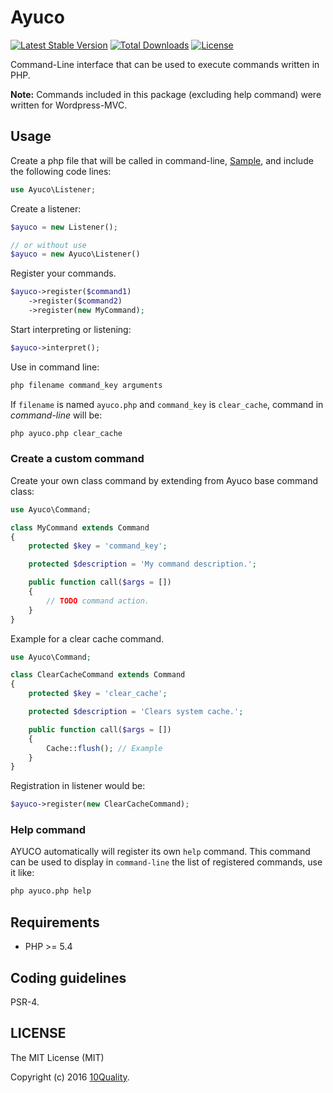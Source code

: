 # Ayuco

[![Latest Stable Version](https://poser.pugx.org/10quality/ayuco/v/stable)](https://packagist.org/packages/10quality/ayuco)
[![Total Downloads](https://poser.pugx.org/10quality/ayuco/downloads)](https://packagist.org/packages/10quality/ayuco)
[![License](https://poser.pugx.org/10quality/ayuco/license)](https://packagist.org/packages/10quality/ayuco)

Command-Line interface that can be used to execute commands written in PHP.

**Note:** Commands included in this package (excluding help command) were written for Wordpress-MVC.

## Usage

Create a php file that will be called in command-line, [Sample](https://github.com/10quality/ayuco/blob/v1.0/tests/environments/plugin/ayuco), and include the following code lines:

```php
use Ayuco\Listener;
```

Create a listener:
```php
$ayuco = new Listener();

// or without use
$ayuco = new Ayuco\Listener()
```

Register your commands.
```php
$ayuco->register($command1)
    ->register($command2)
    ->register(new MyCommand);
```

Start interpreting or listening:
```php
$ayuco->interpret();
```

Use in command line:
```bash
php filename command_key arguments
```

If `filename` is named `ayuco.php` and `command_key` is `clear_cache`, command in *command-line* will be:

```bash
php ayuco.php clear_cache
```

### Create a custom command

Create your own class command by extending from Ayuco base command class:
```php
use Ayuco\Command;

class MyCommand extends Command
{
    protected $key = 'command_key';

    protected $description = 'My command description.';

    public function call($args = [])
    {
        // TODO command action.
    }
}
```

Example for a clear cache command.

```php
use Ayuco\Command;

class ClearCacheCommand extends Command
{
    protected $key = 'clear_cache';

    protected $description = 'Clears system cache.';

    public function call($args = [])
    {
        Cache::flush(); // Example
    }
}
```

Registration in listener would be:
```php
$ayuco->register(new ClearCacheCommand);
```

### Help command

AYUCO automatically will register its own `help` command. This command can be used to display in `command-line` the list of registered commands, use it like:

```bash
php ayuco.php help
```

## Requirements

* PHP >= 5.4

## Coding guidelines

PSR-4.

## LICENSE

The MIT License (MIT)

Copyright (c) 2016 [10Quality](http://www.10quality.com).
